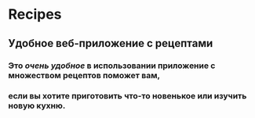 # Recipes
## Удобное веб-приложение с рецептами
### Это *очень удобное*  в использовании приложение с множеством рецептов поможет вам, 
### если вы хотите приготовить что-то новенькое или изучить новую кухню.
